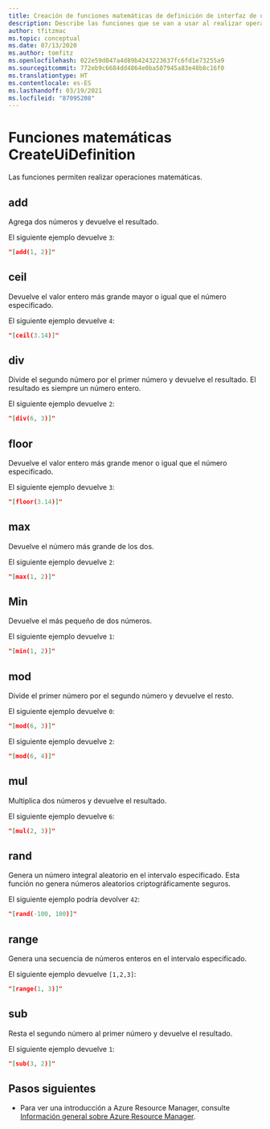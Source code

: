 ```yaml
---
title: Creación de funciones matemáticas de definición de interfaz de usuario
description: Describe las funciones que se van a usar al realizar operaciones matemáticas.
author: tfitzmac
ms.topic: conceptual
ms.date: 07/13/2020
ms.author: tomfitz
ms.openlocfilehash: 022e59d847a4d89b4243223637fc6fd1e73255a9
ms.sourcegitcommit: 772eb9c6684dd4864e0ba507945a83e48b8c16f0
ms.translationtype: HT
ms.contentlocale: es-ES
ms.lasthandoff: 03/19/2021
ms.locfileid: "87095208"
---
```

# <a name="createuidefinition-math-functions"></a>Funciones matemáticas CreateUiDefinition

Las funciones permiten realizar operaciones matemáticas.

## <a name="add"></a>add

Agrega dos números y devuelve el resultado.

El siguiente ejemplo devuelve `3`:

```json
"[add(1, 2)]"
```

## <a name="ceil"></a>ceil

Devuelve el valor entero más grande mayor o igual que el número especificado.

El siguiente ejemplo devuelve `4`:

```json
"[ceil(3.14)]"
```

## <a name="div"></a>div

Divide el segundo número por el primer número y devuelve el resultado. El resultado es siempre un número entero.

El siguiente ejemplo devuelve `2`:

```json
"[div(6, 3)]"
```

## <a name="floor"></a>floor

Devuelve el valor entero más grande menor o igual que el número especificado.

El siguiente ejemplo devuelve `3`:

```json
"[floor(3.14)]"
```

## <a name="max"></a>max

Devuelve el número más grande de los dos.

El siguiente ejemplo devuelve `2`:

```json
"[max(1, 2)]"
```

## <a name="min"></a>Min

Devuelve el más pequeño de dos números.

El siguiente ejemplo devuelve `1`:

```json
"[min(1, 2)]"
```

## <a name="mod"></a>mod

Divide el primer número por el segundo número y devuelve el resto.

El siguiente ejemplo devuelve `0`:

```json
"[mod(6, 3)]"
```

El siguiente ejemplo devuelve `2`:

```json
"[mod(6, 4)]"
```

## <a name="mul"></a>mul

Multiplica dos números y devuelve el resultado.

El siguiente ejemplo devuelve `6`:

```json
"[mul(2, 3)]"
```

## <a name="rand"></a>rand

Genera un número integral aleatorio en el intervalo especificado. Esta función no genera números aleatorios criptográficamente seguros.

El siguiente ejemplo podría devolver `42`:

```json
"[rand(-100, 100)]"
```

## <a name="range"></a>range

Genera una secuencia de números enteros en el intervalo especificado.

El siguiente ejemplo devuelve `[1,2,3]`:

```json
"[range(1, 3)]"
```

## <a name="sub"></a>sub

Resta el segundo número al primer número y devuelve el resultado.

El siguiente ejemplo devuelve `1`:

```json
"[sub(3, 2)]"
```

## <a name="next-steps"></a>Pasos siguientes

* Para ver una introducción a Azure Resource Manager, consulte [Información general sobre Azure Resource Manager](../management/overview.md).
